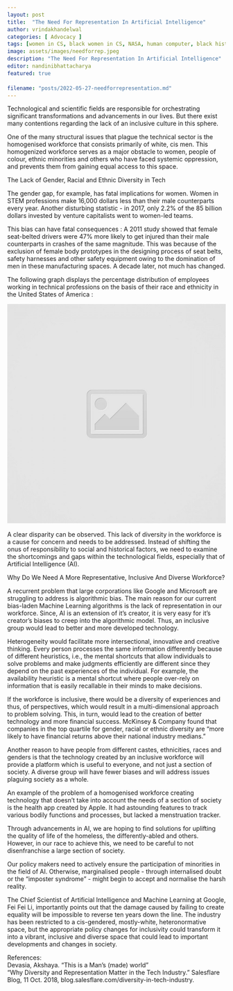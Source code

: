 ```yaml
---
layout: post
title:  "The Need For Representation In Artificial Intelligence"
author: vrindakhandelwal
categories: [ Advocacy ]
tags: [women in CS, black women in CS, NASA, human computer, black history month,Katherine Johnson,Annie Easley,Evelyn Boyd Granville,Dorothy Vaughan,Melba Roy Mouton,Kimberly Bryant]
image: assets/images/needforrep.jpeg
description: "The Need For Representation In Artificial Intelligence"
editor: nandinibhattacharya
featured: true

filename: "posts/2022-05-27-needforrepresentation.md"
---
```


Technological and scientific fields are responsible for orchestrating significant transformations and advancements in our lives. But there exist many contentions regarding the lack of an inclusive culture in this sphere. 

One of the many structural issues that plague the technical sector is the homogenised workforce that consists primarily of white, cis men. This homogenized workforce serves as a major obstacle to women, people of colour, ethnic minorities and others who have faced systemic oppression, and prevents them from gaining equal access to this space. 

The Lack of Gender, Racial and Ethnic Diversity in Tech

The gender gap, for example, has fatal implications for women. Women in STEM professions make 16,000 dollars less than their male counterparts every year. Another disturbing statistic - in 2017, only 2.2% of the 85 billion dollars invested by venture capitalists went to women-led teams. 

This bias can have fatal consequences : A 2011 study showed that female seat-belted drivers were 47% more likely to get injured than their male counterparts in crashes of the same magnitude. This was because of the exclusion of female body prototypes in the designing process of seat belts, safety harnesses and other safety equipment owing to the domination of men in these manufacturing spaces. A decade later, not much has changed. 

The following graph displays the percentage distribution of employees working in technical professions on the basis of their race and ethnicity in the United States of America : 

![needforrep](../assets/images/needforrep.jpeg)

A clear disparity can be observed. This lack of diversity in the workforce is a cause for concern and needs to be addressed. Instead of shifting the onus of responsibility to social and historical factors, we need to examine the shortcomings and gaps within the technological fields, especially that of Artificial Intelligence (AI). 

Why Do We Need A More Representative, Inclusive And Diverse Workforce?

A recurrent problem that large corporations like Google and Microsoft are struggling to address is algorithmic bias. The main reason for our current bias-laden Machine Learning algorithms is the lack of representation in our workforce. Since, AI is an extension of it’s creator, it is very easy for it’s creator’s biases to creep into the algorithmic model. Thus, an inclusive group would lead to better and more developed technology.

Heterogeneity would facilitate more intersectional, innovative and creative thinking. Every person processes the same information differently because of different heuristics, i.e., the mental shortcuts that allow individuals to solve problems and make judgments efficiently are different since they depend on the past experiences of the individual. For example, the availability heuristic is a mental shortcut where people over-rely on information that is easily recallable in their minds to make decisions. 

If the workforce is inclusive, there would be a diversity of experiences and thus, of perspectives, which would result in a multi-dimensional approach to problem solving. This, in turn, would lead to the creation of better technology and more financial success. McKinsey & Company found that companies in the top quartile for gender, racial or ethnic diversity are “more likely to have financial returns above their national industry medians.” 

Another reason to have people from different castes, ethnicities, races and genders is that the technology created by an inclusive workforce will provide a platform which is useful to everyone, and not just a section of society. A diverse group will have fewer biases and will address issues plaguing society as a whole. 

An example of the problem of a homogenised workforce creating technology that doesn’t take into account the needs of a section of society is the health app created by Apple. It had astounding features to track various bodily functions and processes, but lacked a menstruation tracker. 

Through advancements in AI, we are hoping to find solutions for uplifting the quality of life of the homeless, the differently-abled and others. However, in our race to achieve this, we need to be careful to not disenfranchise a large section of society.  

Our policy makers need to actively ensure the participation of minorities in the field of AI. Otherwise, marginalised people - through internalised doubt or the “imposter syndrome” - might begin to accept and normalise the harsh reality. 

The Chief Scientist of Artificial Intelligence and Machine Learning at Google, Fei Fei Li, importantly points out that the damage caused by failing to create equality will be impossible to reverse ten years down the line. The industry has been restricted to a cis-gendered, mostly-white, heteronormative space, but the appropriate policy changes for inclusivity could transform it into a vibrant, inclusive and diverse space that could lead to important developments and changes in society. 

References:  
Devasia, Akshaya. “This is a Man’s (made) world”  
“Why Diversity and Representation Matter in the Tech Industry.” Salesflare  Blog, 11 Oct. 2018, blog.salesflare.com/diversity-in-tech-industry.


